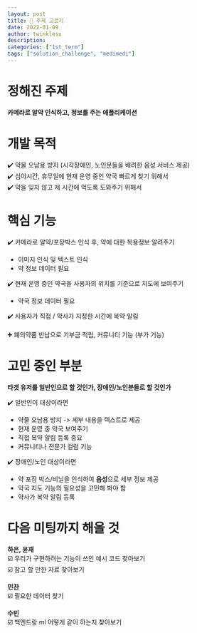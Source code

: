 ```yaml
---
layout: post
title: 💊 주제 고르기
date: 2022-01-09
author: twinklesu
description:
categories: ["1st_term"]
tags: ["solution_challenge", "medimedi"]
---
```


# 정해진 주제
__카메라로 알약 인식하고, 정보를 주는 애플리케이션__

# 개발 목적
✔️ 약물 오남용 방지 (시각장애인, 노인분들을 배려한 음성 서비스 제공)  
✔️ 심야시간, 휴무일에 현재 운영 중인 약국 빠르게 찾기 위해서  
✔️ 약을 잊지 않고 제 시간에 먹도록 도와주기 위해서

# 핵심 기능
✔️ 카메라로 알약/포장박스 인식 후, 약에 대한 복용정보 알려주기  

- 이미지 인식 및 텍스트 인식
- 약 정보 데이터 필요 
    
✔️ 현재 운영 중인 약국을 사용자의 위치를 기준으로 지도에 보여주기 

- 약국 정보 데이터 필요

✔️ 사용자가 직접 / 약사가 지정한 시간에 복약 알림  
<br>➕ 폐의약품 반납으로 기부금 적립, 커뮤니티 기능 (부가 기능)

# 고민 중인 부분

**타겟 유저를 일반인으로 할 것인가, 장애인/노인분들로 할 것인가**

✔️ 일반인이 대상이라면  

- 약물 오남용 방지 -> 세부 내용을 텍스트로 제공
- 현재 운영 중 약국 보여주기
- 직접 복약 알림 등록 중요
- 커뮤니티나 전문가 컬럼 기능

✔️ 장애인/노인 대상이라면

- 약 포장 박스/비닐을 인식하여 **음성**으로 세부 정보 제공
- 약국 지도 기능의 필요성을 고민해 봐야 함
- 약사가 복약 알림 등록

# 다음 미팅까지 해올 것

**하은, 윤재**  
☑️ 우리가 구현하려는 기능이 쓰인 예시 코드 찾아보기  
☑️ 참고 할 만한 자료 찾아보기  

**민찬**  
☑️ 필요한 데이터 찾기  
  
**수빈**  
☑️ 백엔드랑 ml 어떻게 같이 하는지 찾아보기